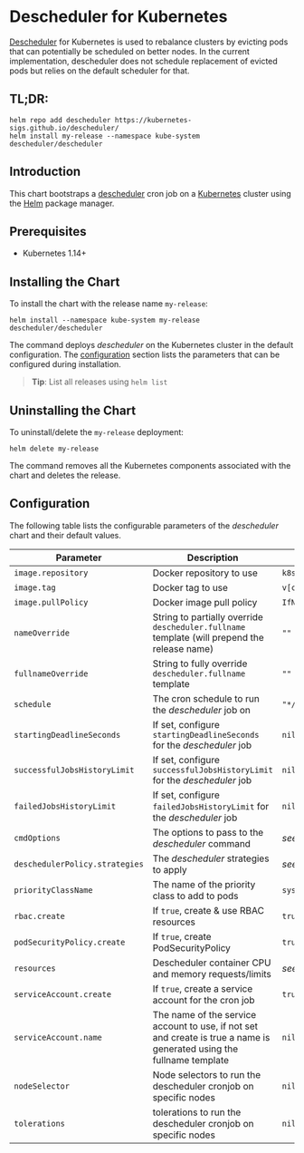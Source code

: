 # Descheduler for Kubernetes

[Descheduler](https://github.com/kubernetes-sigs/descheduler/) for Kubernetes is used to rebalance clusters by evicting pods that can potentially be scheduled on better nodes. In the current implementation, descheduler does not schedule replacement of evicted pods but relies on the default scheduler for that.

## TL;DR:

```shell
helm repo add descheduler https://kubernetes-sigs.github.io/descheduler/
helm install my-release --namespace kube-system descheduler/descheduler
```

## Introduction

This chart bootstraps a [descheduler](https://github.com/kubernetes-sigs/descheduler/) cron job on a [Kubernetes](http://kubernetes.io) cluster using the [Helm](https://helm.sh) package manager.

## Prerequisites

- Kubernetes 1.14+

## Installing the Chart

To install the chart with the release name `my-release`:

```shell
helm install --namespace kube-system my-release descheduler/descheduler
```

The command deploys _descheduler_ on the Kubernetes cluster in the default configuration. The [configuration](#configuration) section lists the parameters that can be configured during installation.

> **Tip**: List all releases using `helm list`

## Uninstalling the Chart

To uninstall/delete the `my-release` deployment:

```shell
helm delete my-release
```

The command removes all the Kubernetes components associated with the chart and deletes the release.

## Configuration

The following table lists the configurable parameters of the _descheduler_ chart and their default values.

| Parameter                      | Description                                                                                                           | Default                              |
| ------------------------------ | --------------------------------------------------------------------------------------------------------------------- | ------------------------------------ |
| `image.repository`             | Docker repository to use                                                                                              | `k8s.gcr.io/descheduler/descheduler` |
| `image.tag`                    | Docker tag to use                                                                                                     | `v[chart appVersion]`                |
| `image.pullPolicy`             | Docker image pull policy                                                                                              | `IfNotPresent`                       |
| `nameOverride`                 | String to partially override `descheduler.fullname` template (will prepend the release name)                          | `""`                                 |
| `fullnameOverride`             | String to fully override `descheduler.fullname` template                                                              | `""`                                 |
| `schedule`                     | The cron schedule to run the _descheduler_ job on                                                                     | `"*/2 * * * *"`                      |
| `startingDeadlineSeconds`      | If set, configure `startingDeadlineSeconds` for the _descheduler_ job                                                 | `nil`                                |
| `successfulJobsHistoryLimit`   | If set, configure `successfulJobsHistoryLimit` for the _descheduler_ job                                              | `nil`                                |
| `failedJobsHistoryLimit`       | If set, configure `failedJobsHistoryLimit` for the _descheduler_ job                                                  | `nil`                                |
| `cmdOptions`                   | The options to pass to the _descheduler_ command                                                                      | _see values.yaml_                    |
| `deschedulerPolicy.strategies` | The _descheduler_ strategies to apply                                                                                 | _see values.yaml_                    |
| `priorityClassName`            | The name of the priority class to add to pods                                                                         | `system-cluster-critical`            |
| `rbac.create`                  | If `true`, create & use RBAC resources                                                                                | `true`                               |
| `podSecurityPolicy.create`     | If `true`, create PodSecurityPolicy                                                                                   | `true`                               |
| `resources`                    | Descheduler container CPU and memory requests/limits                                                                  | _see values.yaml_                    |
| `serviceAccount.create`        | If `true`, create a service account for the cron job                                                                  | `true`                               |
| `serviceAccount.name`          | The name of the service account to use, if not set and create is true a name is generated using the fullname template | `nil`                                |
| `nodeSelector`                 | Node selectors to run the descheduler cronjob on specific nodes                                                       | `nil`                                |
| `tolerations`                  | tolerations to run the descheduler cronjob on specific nodes                                                          | `nil`                                |